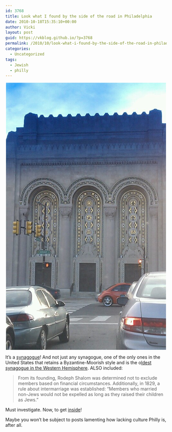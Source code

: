 ```yaml
---
id: 3768
title: Look what I found by the side of the road in Philadelphia
date: 2010-10-18T15:35:10+00:00
author: Vicki
layout: post
guid: https://vkblog.github.io/?p=3768
permalink: /2010/10/look-what-i-found-by-the-side-of-the-road-in-philadelphia/
categories:
  - Uncategorized
tags:
  - Jewish
  - philly
---
```

<img style="display: block; margin-right: auto; margin-left: auto;" src="https://raw.githubusercontent.com/vkblog/vkblog.github.io/master/public/img/2010/10/wpid-IMAG0434.jpg" alt="image" />

It&#8217;s a [synagogue](http://www.rodephshalom.org/)! And not just any synagogue, one of the only ones in the United States that retains a Byzantine-Moorish style and is the o[ldest synagogue in the Western Hemisphere](http://en.wikipedia.org/wiki/Congregation_Rodeph_Shalom_(Philadelphia,_Pennsylvania)). ALSO included:

> From its founding, Rodeph Shalom was determined not to exclude members based on financial circumstances. Additionally, in 1829, a rule about intermarriage was established: “Members who married non-Jews would not be expelled as long as they raised their children as Jews.”

Must investigate. Now, to get [inside](http://www.rodephshalom.org/about/home.php)!

Maybe you won&#8217;t be subject to posts lamenting how lacking culture Philly is, after all.